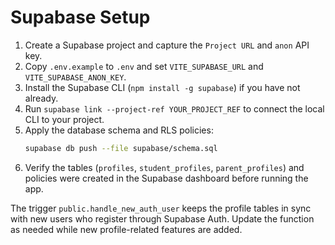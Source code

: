# Supabase Setup

1. Create a Supabase project and capture the `Project URL` and `anon` API key.
2. Copy `.env.example` to `.env` and set `VITE_SUPABASE_URL` and `VITE_SUPABASE_ANON_KEY`.
3. Install the Supabase CLI (`npm install -g supabase`) if you have not already.
4. Run `supabase link --project-ref YOUR_PROJECT_REF` to connect the local CLI to your project.
5. Apply the database schema and RLS policies:
   ```bash
   supabase db push --file supabase/schema.sql
   ```
6. Verify the tables (`profiles`, `student_profiles`, `parent_profiles`) and policies were created in the Supabase dashboard before running the app.

The trigger `public.handle_new_auth_user` keeps the profile tables in sync with new users who register through Supabase Auth. Update the function as needed while new profile-related features are added.
